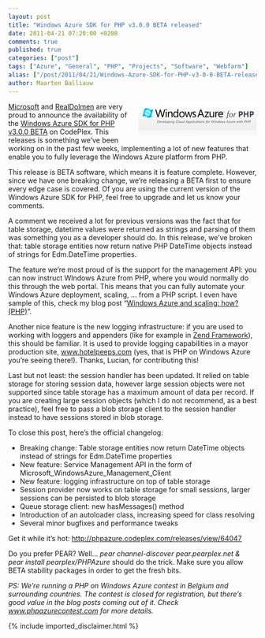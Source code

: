 ```yaml
---
layout: post
title: "Windows Azure SDK for PHP v3.0.0 BETA released"
date: 2011-04-21 07:20:00 +0200
comments: true
published: true
categories: ["post"]
tags: ["Azure", "General", "PHP", "Projects", "Software", "Webfarm"]
alias: ["/post/2011/04/21/Windows-Azure-SDK-for-PHP-v3-0-0-BETA-released.aspx", "/post/2011/04/21/windows-azure-sdk-for-php-v3-0-0-beta-released.aspx"]
author: Maarten Balliauw
---
```

<p><a href="http://www.microsoft.com"><img style="background-image: none; margin: 0px 0px 5px 5px; padding-left: 0px; padding-right: 0px; display: inline; float: right; padding-top: 0px; border: 0px;" title="image" src="/images/image_thumb_79.png" border="0" alt="image" width="240" height="76" align="right" />Microsoft</a> and <a href="http://www.realdolmen.com">RealDolmen</a>&nbsp;are very proud to announce the availability of the <a href="http://phpazure.codeplex.com/releases/view/64047" target="_blank">Windows Azure SDK for PHP v3.0.0 BETA</a> on CodePlex. This releases is something we&rsquo;ve been working on in the past few weeks, implementing a lot of new features that enable you to fully leverage the Windows Azure platform from PHP.</p>
<p>This release is BETA software, which means it is feature complete. However, since we have one breaking change, we&rsquo;re releasing a BETA first to ensure every edge case is covered. Of you are using the current version of the Windows Azure SDK for PHP, feel free to upgrade and let us know your comments.</p>
<p>A comment we received a lot for previous versions was the fact that for table storage, datetime values were returned as strings and parsing of them was something you as a developer should do. In this release, we&rsquo;ve broken that: table storage entities now return native PHP DateTime objects instead of strings for Edm.DateTime properties.</p>
<p>The feature we&rsquo;re most proud of is the support for the management API: you can now instruct WIndows Azure from PHP, where you would normally do this through the web portal. This means that you can fully automate your Windows Azure deployment, scaling, &hellip; from a PHP script. I even have sample of this, check my blog post &ldquo;<a href="/post/2011/03/24/Windows-Azure-and-scaling-how-(PHP).aspx">Windows Azure and scaling: how? (PHP)</a>&rdquo;.</p>
<p>Another nice feature is the new logging infrastructure: if you are used to working with loggers and appenders (like for example in <a href="http://framework.zend.com" target="_blank">Zend Framework</a>), this should be familiar. It is used to provide logging capabilities in a mayor production site, <a href="http://www.hotelpeeps.com">www.hotelpeeps.com</a> (yes, that is PHP on Windows Azure you&rsquo;re seeing there!). Thanks, Lucian, for contributing this!</p>
<p>Last but not least: the session handler has been updated. It relied on table storage for storing session data, however large session objects were not supported since table storage has a maximum amount of data per record. If you are creating large session objects (which I do not recommend, as a best practice), feel free to pass a blob storage client to the session handler instead to have sessions stored in blob storage.</p>
<p>To close this post, here&rsquo;s the official changelog:</p>
<ul>
<li>Breaking change: Table storage entities now return DateTime objects instead of strings for Edm.DateTime properties</li>
<li>New feature: Service Management API in the form of Microsoft_WindowsAzure_Management_Client</li>
<li>New feature: logging infrastructure on top of table storage</li>
<li>Session provider now works on table storage for small sessions, larger sessions can be persisted to blob storage</li>
<li>Queue storage client: new hasMessages() method</li>
<li>Introduction of an autoloader class, increasing speed for class resolving</li>
<li>Several minor bugfixes and performance tweaks</li>
</ul>
<p>Get it while it&rsquo;s hot: <a title="http://phpazure.codeplex.com/releases/view/64047" href="http://phpazure.codeplex.com/releases/view/64047">http://phpazure.codeplex.com/releases/view/64047</a></p>
<p>Do you prefer PEAR? Well... <em>pear channel-discover pear.pearplex.net &amp; pear install  pearplex/PHPAzure </em>should do the trick. Make sure you allow BETA stability packages in order to get the fresh bits.</p>
<p><em>PS: We&rsquo;re running a PHP on Windows Azure contest in Belgium and surrounding countries. The contest is closed for registration, but there&rsquo;s good value in the blog posts coming out of it. Check </em><a href="http://www.phpazurecontest.com"><em>www.phpazurecontest.com</em></a><em> for more details.</em></p>

{% include imported_disclaimer.html %}

